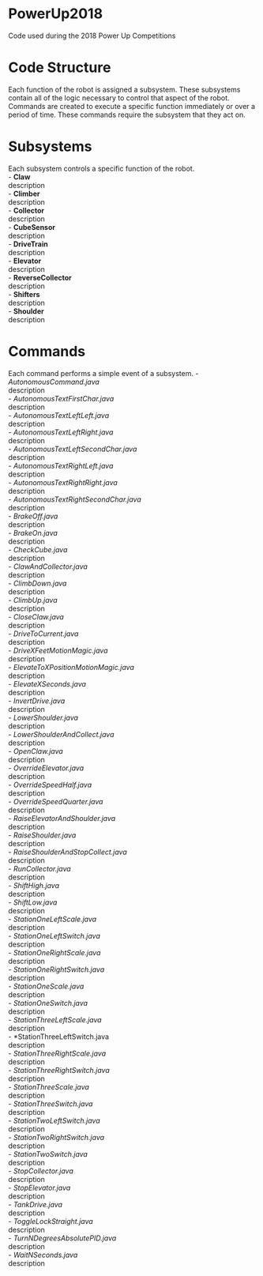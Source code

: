 # PowerUp2018
Code used during the 2018 Power Up Competitions

# Code Structure
Each function of the robot is assigned a subsystem. These subsystems contain all of the logic necessary to control that aspect of the robot. Commands are created to execute a specific function immediately or over a period of time. These commands require the subsystem that they act on.

# Subsystems
Each subsystem controls a specific function of the robot.  
	- **Claw**  
	 		description  
	- **Climber**  
	 		description  
	- **Collector**  
			description  
	- **CubeSensor**  
			description  
	- **DriveTrain**  
			description  
	- **Elevator**  
			description  
	- **ReverseCollector**  
			description  
	- **Shifters**  
			description  
	- **Shoulder**  
			description  
# Commands
Each command performs a simple event of a subsystem.
	- *AutonomousCommand.java*  
		description  
	- *AutonomousTextFirstChar.java*  
		description  
	- *AutonomousTextLeftLeft.java*  
		description  
	- *AutonomousTextLeftRight.java*  
		description  
	- *AutonomousTextLeftSecondChar.java*  
		description  
	- *AutonomousTextRightLeft.java*  
		description  
	- *AutonomousTextRightRight.java*  
		description  
	- *AutonomousTextRightSecondChar.java*  
		description  
	- *BrakeOff.java*  
		description  
	- *BrakeOn.java*  
		description  
	- *CheckCube.java*  
		description  
	- *ClawAndCollector.java*  
		description  
	- *ClimbDown.java*  
		description  
	- *ClimbUp.java*  
		description  
	- *CloseClaw.java*  
		description  
	- *DriveToCurrent.java*  
		description  
	- *DriveXFeetMotionMagic.java*  
		description  
	- *ElevateToXPositionMotionMagic.java*  
		description  
	- *ElevateXSeconds.java*  
		description  
	- *InvertDrive.java*  
		description  
	- *LowerShoulder.java*  
		description  
	- *LowerShoulderAndCollect.java*  
		description  
	- *OpenClaw.java*  
		description  
	- *OverrideElevator.java*  
		description  
	- *OverrideSpeedHalf.java*  
		description  
	- *OverrideSpeedQuarter.java*  
		description  
	- *RaiseElevatorAndShoulder.java*  
		description  
	- *RaiseShoulder.java*  
		description  
	- *RaiseShoulderAndStopCollect.java*  
		description  
	- *RunCollector.java*  
		description  
	- *ShiftHigh.java*  
		description  
	- *ShiftLow.java*  
		description  
	- *StationOneLeftScale.java*  
		description  
	- *StationOneLeftSwitch.java*  
		description  
	- *StationOneRightScale.java*  
		description  
	- *StationOneRightSwitch.java*  
		description  
	- *StationOneScale.java*  
		description  
	- *StationOneSwitch.java*  
		description  
	- *StationThreeLeftScale.java*  
		description  
	- *StationThreeLeftSwitch.java  
		description  
	- *StationThreeRightScale.java*  
		description  
	- *StationThreeRightSwitch.java*  
		description  
	- *StationThreeScale.java*  
		description  
	- *StationThreeSwitch.java*  
		description  
	- *StationTwoLeftSwitch.java*  
		description  
	- *StationTwoRightSwitch.java*  
		description  
	- *StationTwoSwitch.java*  
		description  
	- *StopCollector.java*  
		description  
	- *StopElevator.java*  
		description  
	- *TankDrive.java*  
		description  
	- *ToggleLockStraight.java*  
		description  
	- *TurnNDegreesAbsolutePID.java*  
		description  
	- *WaitNSeconds.java*  
		description  
